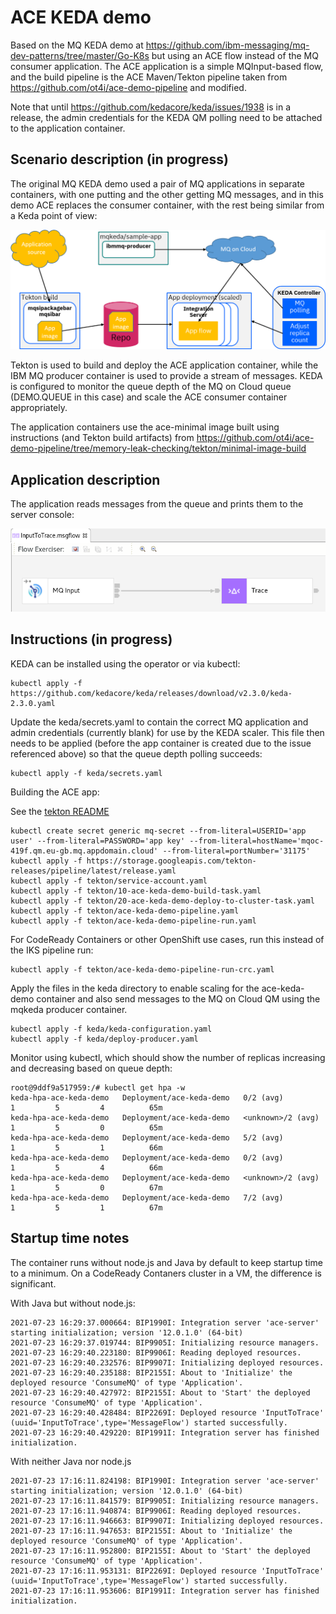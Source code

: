 # ACE KEDA demo

Based on the MQ KEDA demo at https://github.com/ibm-messaging/mq-dev-patterns/tree/master/Go-K8s but using
an ACE flow instead of the MQ consumer application. The ACE application is a simple MQInput-based flow, and
the build pipeline is the ACE Maven/Tekton pipeline taken from https://github.com/ot4i/ace-demo-pipeline 
and modified.

Note that until https://github.com/kedacore/keda/issues/1938 is in a release, the admin credentials for
the KEDA QM polling need to be attached to the application container.

## Scenario description (in progress)

The original MQ KEDA demo used a pair of MQ applications in separate containers, with one putting and
the other getting MQ messages, and in this demo ACE replaces the consumer container, with the rest being
similar from a Keda point of view:

![Demo overview](keda/ace-keda-demo-picture.png)

Tekton is used to build and deploy the ACE application container, while the IBM MQ producer container
is used to provide a stream of messages. KEDA is configured to monitor the queue depth of the MQ on Cloud
queue (DEMO.QUEUE in this case) and scale the ACE consumer container appropriately.

The application containers use the ace-minimal image built using instructions (and Tekton build
artifacts) from https://github.com/ot4i/ace-demo-pipeline/tree/memory-leak-checking/tekton/minimal-image-build

## Application description

The application reads messages from the queue and prints them to the server console:

![Application overview](ConsumeMQ/input-to-trace-flow.png)


## Instructions (in progress)

KEDA can be installed using the operator or via kubectl:
```
kubectl apply -f https://github.com/kedacore/keda/releases/download/v2.3.0/keda-2.3.0.yaml
```

Update the keda/secrets.yaml to contain the correct MQ application and admin credentials
(currently blank) for use by the KEDA scaler. This file then needs to be applied (before 
the app container is created due to the issue referenced above) so that the queue depth 
polling succeeds:
```
kubectl apply -f keda/secrets.yaml
```

Building the ACE app:

See the [tekton README](tekton/README.md)
```
kubectl create secret generic mq-secret --from-literal=USERID='app user' --from-literal=PASSWORD='app key' --from-literal=hostName='mqoc-419f.qm.eu-gb.mq.appdomain.cloud' --from-literal=portNumber='31175'
kubectl apply -f https://storage.googleapis.com/tekton-releases/pipeline/latest/release.yaml
kubectl apply -f tekton/service-account.yaml
kubectl apply -f tekton/10-ace-keda-demo-build-task.yaml 
kubectl apply -f tekton/20-ace-keda-demo-deploy-to-cluster-task.yaml
kubectl apply -f tekton/ace-keda-demo-pipeline.yaml
kubectl apply -f tekton/ace-keda-demo-pipeline-run.yaml
```

For CodeReady Containers or other OpenShift use cases, run this instead of the IKS pipeline run:
```
kubectl apply -f tekton/ace-keda-demo-pipeline-run-crc.yaml
```

Apply the files in the keda directory to enable scaling for the ace-keda-demo container and
also send messages to the MQ on Cloud QM using the mqkeda producer container.
```
kubectl apply -f keda/keda-configuration.yaml
kubectl apply -f keda/deploy-producer.yaml
```

Monitor using kubectl, which should show the number of replicas increasing and decreasing 
based on queue depth:
```
root@9ddf9a517959:/# kubectl get hpa -w
keda-hpa-ace-keda-demo   Deployment/ace-keda-demo   0/2 (avg)           1         5         4          65m
keda-hpa-ace-keda-demo   Deployment/ace-keda-demo   <unknown>/2 (avg)   1         5         0          65m
keda-hpa-ace-keda-demo   Deployment/ace-keda-demo   5/2 (avg)           1         5         1          66m
keda-hpa-ace-keda-demo   Deployment/ace-keda-demo   0/2 (avg)           1         5         4          66m
keda-hpa-ace-keda-demo   Deployment/ace-keda-demo   <unknown>/2 (avg)   1         5         0          67m
keda-hpa-ace-keda-demo   Deployment/ace-keda-demo   7/2 (avg)           1         5         1          67m
```

## Startup time notes

The container runs without node.js and Java by default to keep startup time to a minimum. On a 
CodeReady Contaners cluster in a VM, the difference is significant.

With Java but without node.js:
```
2021-07-23 16:29:37.000664: BIP1990I: Integration server 'ace-server' starting initialization; version '12.0.1.0' (64-bit)
2021-07-23 16:29:37.019744: BIP9905I: Initializing resource managers.
2021-07-23 16:29:40.223180: BIP9906I: Reading deployed resources.
2021-07-23 16:29:40.232576: BIP9907I: Initializing deployed resources.
2021-07-23 16:29:40.235188: BIP2155I: About to 'Initialize' the deployed resource 'ConsumeMQ' of type 'Application'.
2021-07-23 16:29:40.427972: BIP2155I: About to 'Start' the deployed resource 'ConsumeMQ' of type 'Application'.
2021-07-23 16:29:40.428484: BIP2269I: Deployed resource 'InputToTrace' (uuid='InputToTrace',type='MessageFlow') started successfully.
2021-07-23 16:29:40.429220: BIP1991I: Integration server has finished initialization.
```

With neither Java nor node.js
```
2021-07-23 17:16:11.824198: BIP1990I: Integration server 'ace-server' starting initialization; version '12.0.1.0' (64-bit)
2021-07-23 17:16:11.841579: BIP9905I: Initializing resource managers.
2021-07-23 17:16:11.940874: BIP9906I: Reading deployed resources.
2021-07-23 17:16:11.946663: BIP9907I: Initializing deployed resources.
2021-07-23 17:16:11.947653: BIP2155I: About to 'Initialize' the deployed resource 'ConsumeMQ' of type 'Application'.
2021-07-23 17:16:11.952800: BIP2155I: About to 'Start' the deployed resource 'ConsumeMQ' of type 'Application'.
2021-07-23 17:16:11.953131: BIP2269I: Deployed resource 'InputToTrace' (uuid='InputToTrace',type='MessageFlow') started successfully.
2021-07-23 17:16:11.953606: BIP1991I: Integration server has finished initialization.
```
